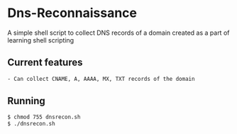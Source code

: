# Dns-Reconnaissance

A simple shell script to collect DNS records of a domain created as a part of learning shell scripting

## Current features
  ```sh
  - Can collect CNAME, A, AAAA, MX, TXT records of the domain
  ```
  
## Running
   ```sh
   $ chmod 755 dnsrecon.sh
   $ ./dnsrecon.sh
   ```


